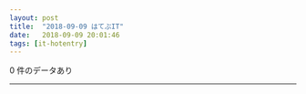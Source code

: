 ```yaml
---
layout: post
title:  "2018-09-09 はてぶIT"
date:   2018-09-09 20:01:46
tags: [it-hotentry]
---
```

0 件のデータあり

<hr>
